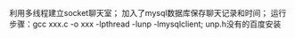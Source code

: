 利用多线程建立socket聊天室；
加入了mysql数据库保存聊天记录和时间；
运行步骤：gcc xxx.c -o xxx -lpthread -lunp -lmysqlclient;
unp.h没有的百度安装
